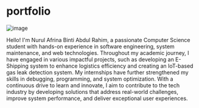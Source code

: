 # portfolio
![image](https://github.com/user-attachments/assets/3e9a4723-bc36-45d3-9126-be77050ba157)



Hello! I'm Nurul Afrina Binti Abdul Rahim, a passionate Computer Science student with hands-on experience in software engineering, system maintenance, and web technologies. Throughout my academic journey, I have engaged in various impactful projects, such as developing an E-Shipping system to enhance logistics efficiency and creating an IoT-based gas leak detection system. My internships have further strengthened my skills in debugging, programming, and system optimization. With a continuous drive to learn and innovate, I aim to contribute to the tech industry by developing solutions that address real-world challenges, improve system performance, and deliver exceptional user experiences.
